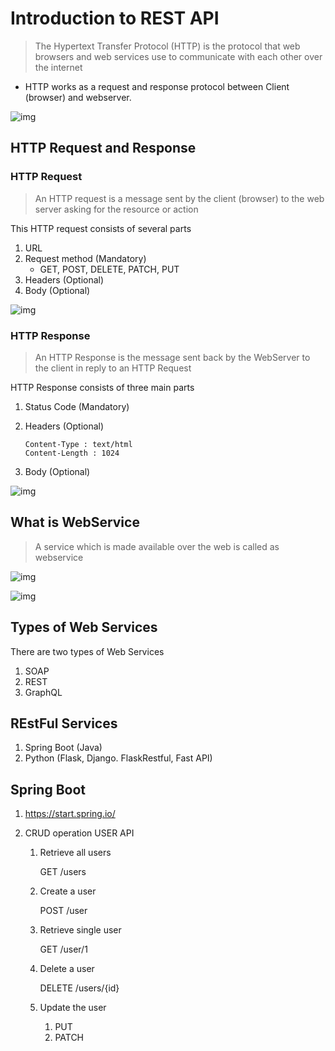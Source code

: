 # Introduction to REST API

> The Hypertext Transfer Protocol (HTTP) is the protocol that web browsers and web services use to communicate with each other over the internet

* HTTP works as a request and response protocol between Client (browser) and webserver.

![img](https://lh7-us.googleusercontent.com/4f9DdOc5iKz3vbJQMzGmzvz7_34DOrRfUaDnDU-IYxsc-NhZ3yN8EHu1Y7N_HoCe5Ho6w_QQONUXaPZuiGqFSMN-p-y4bnFLZU6cBwoKcIDIdZF9rhMJdZpEP4ZHATzroheQvqKig5CU4BYGUMEg3vY)

## HTTP Request and Response

### HTTP Request

> An HTTP request is a message sent by the client (browser) to the web server asking for the resource or action

This HTTP request consists of several parts

1. URL
2. Request method (Mandatory)
   - GET, POST, DELETE, PATCH, PUT
3. Headers (Optional)
4. Body (Optional)

![img](https://lh7-us.googleusercontent.com/_9uOenJdG3JQDwZ36xvF7xzevDRW7sW5a9AEM5DelmLJyjsPKoZqkqdb2FXi0hchRzj6KveouRXzMksA7qUWmklpUQ4pJRjobWN2EdsWlPz1VZNTVp8y2soQTt9yfcChulNNtxRehMI6e-0O2b9YBPc)

### HTTP Response

> An HTTP Response is the message sent back  by the WebServer to the client in reply to an HTTP Request

HTTP Response consists of three main parts

1. Status Code (Mandatory)

2. Headers (Optional)

   ```
   Content-Type : text/html
   Content-Length : 1024
   ```

   

3. Body (Optional)

![img](https://lh7-us.googleusercontent.com/mYXx4U7p78lcYckmMNfDC6__U-Mp8aoJ74QtBiv33bZqokGzVjbOop43u5bMdwI6P1uDKSq4vl7Qd754e6HeoKTSIu9VgNB3YlTl0Dm9Xx5UB9hrWWFY8Xz7RoQ-yq9-TxeizGxZvFDds1b4sQfr20U)

## What is WebService

> A service which is made available over the web is called as webservice

![img](https://lh7-us.googleusercontent.com/QQYdCH4VqAq_CVmiD14IXCA2ceTZ2ZJeLvLWyKuB6Tsn62fKL78OUaIxpKqOz-AntSV9GLSfFlN7nGnOMIOr5IV0pB-LQeAucPRYud3X30emd0bTCgSZrFG54kx6ML1jCeGsKzs-bdew_AEGV2E-ZNY)

![img](https://lh7-us.googleusercontent.com/3_tcCwGYH-1hixYrT6XIU6-xrFtr6bBiIqLzPiwU9N4X6Q1HVZuxxbJQMe15UlKziSCjwYVpwjAppL-xewv--koR4XXmTtAOp-ucxKNVQGJ7irLpxd6cEi8zIaqN2xWrM2fm8qE1h75_r-Mp7OztJQE)

## Types of Web Services

There are two types of Web Services

1. SOAP
2. REST
3. GraphQL



## REstFul Services

1. Spring Boot (Java)
2. Python (Flask, Django. FlaskRestful, Fast API)



## Spring Boot

1. https://start.spring.io/

2. CRUD operation USER API

   1. Retrieve all users

      GET /users

   2. Create a user

      POST /user

   3. Retrieve single user

      GET /user/1

   4. Delete a user

      DELETE /users/{id}

   5. Update the user

      1. PUT
      2. PATCH